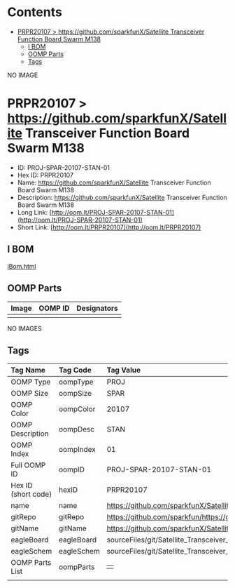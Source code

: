 



Contents
========

* [PRPR20107 > https://github.com/sparkfunX/Satellite Transceiver Function Board  Swarm M138](#prpr20107--httpsgithubcomsparkfunxsatellite-transceiver-function-board--swarm-m138)
	* [I BOM](#i-bom)
	* [OOMP Parts](#oomp-parts)
	* [Tags](#tags)
  
NO IMAGE  
# PRPR20107 > https://github.com/sparkfunX/Satellite Transceiver Function Board  Swarm M138

- ID: PROJ-SPAR-20107-STAN-01
- Hex ID: PRPR20107
- Name: https://github.com/sparkfunX/Satellite Transceiver Function Board  Swarm M138
- Description: https://github.com/sparkfunX/Satellite Transceiver Function Board  Swarm M138
- Long Link: [http://oom.lt/PROJ-SPAR-20107-STAN-01](http://oom.lt/PROJ-SPAR-20107-STAN-01)
- Short Link: [http://oom.lt/PRPR20107](http://oom.lt/PRPR20107)

## I BOM
  
[iBom.html](https://htmlpreview.github.io/?https://github.com/oomlout/oomlout_OOMP_projects/blob/main/PROJ/SPAR/20107/STAN/01ibom.html)
## OOMP Parts
  

|Image|OOMP ID|Designators|
| :--- | :--- | :--- |
||||
  
NO IMAGES  
## Tags
  

|Tag Name|Tag Code|Tag Value|
| :--- | :--- | :--- |
|OOMP Type|oompType|PROJ|
|OOMP Size|oompSize|SPAR|
|OOMP Color|oompColor|20107|
|OOMP Description|oompDesc|STAN|
|OOMP Index|oompIndex|01|
|Full OOMP ID|oompID|PROJ-SPAR-20107-STAN-01|
|Hex ID (short code)|hexID|PRPR20107|
|name|name|https://github.com/sparkfunX/Satellite Transceiver Function Board  Swarm M138|
|gitRepo|gitRepo|https://github.com/sparkfun/https://github.com/sparkfunX/Satellite_Transceiver_Function_Board__Swarm_M138|
|gitName|gitName|https://github.com/sparkfunX/Satellite_Transceiver_Function_Board__Swarm_M138|
|eagleBoard|eagleBoard|sourceFiles/git/Satellite_Transceiver_Function_Board__Swarm_M138/Hardware/Satellite_Transceiver_Function_Board__Swarm_M138.brd|
|eagleSchem|eagleSchem|sourceFiles/git/Satellite_Transceiver_Function_Board__Swarm_M138/Hardware/Satellite_Transceiver_Function_Board__Swarm_M138.sch|
|OOMP Parts List|oompParts|<table><tr><td></td></tr></table>|
||||
